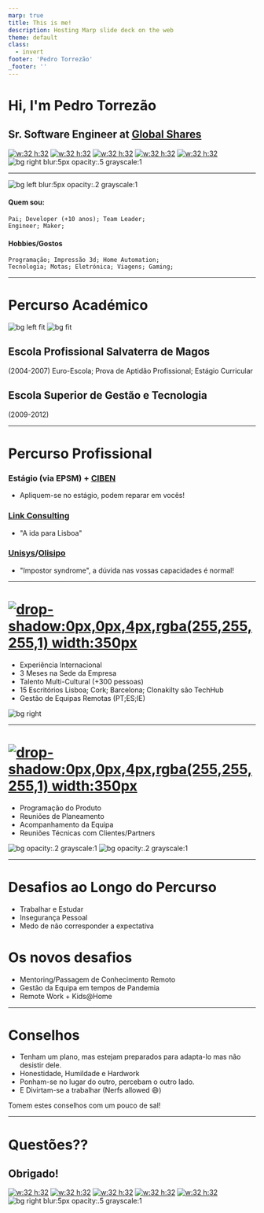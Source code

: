 ```yaml
---
marp: true
title: This is me!
description: Hosting Marp slide deck on the web
theme: default   
class:
  - invert
footer: 'Pedro Torrezão'
_footer: ''
---
```

# Hi, I'm Pedro Torrezão
## Sr. Software Engineer at [Global Shares](https://www.globalshares.com) 
[![w:32 h:32](./assets/github_logo.png)](https://github.com/ptorrezao) [![w:32 h:32](./assets/linkedin.png)](https://www.linkedin.com/in/pedrotorrezao/) [![w:32 h:32](./assets/smugmug.png)](https://ptorrezao.smugmug.com/) [![w:32 h:32](./assets/facebook.png)](https://www.facebook.com/ptorrezao/) [![w:32 h:32](./assets/email.png)](mailto:pedro.torrezao@gmail.com)
![bg right blur:5px opacity:.5 grayscale:1](./assets/me.jpg)

---

![bg left blur:5px opacity:.2 grayscale:1](./assets/maddy.jpg)
#### Quem sou:
```
Pai; Developer (+10 anos); Team Leader; 
Engineer; Maker; 
```

#### Hobbies/Gostos
```
Programação; Impressão 3d; Home Automation; 
Tecnologia; Motas; Eletrónica; Viagens; Gaming;
```
---

# Percurso Académico
![bg left fit](./assets/epsm_0.png)
![bg fit](./assets/esgts.png)
## Escola Profissional Salvaterra de Magos 
(2004-2007)
Euro-Escola; Prova de Aptidão Profissional; Estágio Curricular
## Escola Superior de Gestão e Tecnologia 
(2009-2012)

---
# Percurso Profissional
### Estágio (via EPSM) + [CIBEN](https://www.ciben.pt/) 
- Apliquem-se no estágio, podem reparar em vocês! 
### [Link Consulting](https://www.linkconsulting.com/)
- "A ida para Lisboa"
### [Unisys](https://www.unisys.com/)/[Olisipo](https://www.olisipo.pt/)
- "Impostor syndrome", a dúvida nas vossas capacidades é normal!

---

# [![drop-shadow:0px,0px,4px,rgba(255,255,255,1) width:350px](./assets/gs_logo.png)](https://www.globalshares.com/)
- Experiência Internacional
- 3 Meses na Sede da Empresa
- Talento Multi-Cultural (+300 pessoas)
- 15 Escritórios
    Lisboa; Cork; Barcelona; Clonakilty são TechHub
- Gestão de Equipas Remotas (PT;ES;IE)

![bg right](./assets/DSCF0356BW.png)

---
# [![drop-shadow:0px,0px,4px,rgba(255,255,255,1) width:350px](./assets/gs_logo.png)](https://www.globalshares.com/)
- Programação do Produto
- Reuniões de Planeamento
- Acompanhamento da Equipa
- Reuniões Técnicas com Clientes/Partners

![bg opacity:.2 grayscale:1](./assets/DSCF0214BW.png)
![bg opacity:.2 grayscale:1](./assets/DSCF0283BW.png)

---
# Desafios ao Longo do Percurso
- Trabalhar e Estudar
- Insegurança Pessoal
- Medo de não corresponder a expectativa
# Os novos desafios
- Mentoring/Passagem de Conhecimento Remoto
- Gestão da Equipa em tempos de Pandemia
- Remote Work + Kids@Home

---
# Conselhos
- Tenham um plano, mas estejam preparados para adapta-lo mas não desistir dele. 
- Honestidade, Humildade e Hardwork
- Ponham-se no lugar do outro, percebam o outro lado.
- E Divirtam-se a trabalhar (Nerfs allowed :smile:)

Tomem estes conselhos com um pouco de sal!

---

# <!--fit--> Questões??

## Obrigado!

[![w:32 h:32](./assets/github_logo.png)](https://github.com/ptorrezao) [![w:32 h:32](./assets/linkedin.png)](https://www.linkedin.com/in/pedrotorrezao/) [![w:32 h:32](./assets/smugmug.png)](https://ptorrezao.smugmug.com/) [![w:32 h:32](./assets/facebook.png)](https://www.facebook.com/ptorrezao/) [![w:32 h:32](./assets/email.png)](mailto:pedro.torrezao@gmail.com)
![bg right blur:5px opacity:.5 grayscale:1](./assets/me.jpg)
